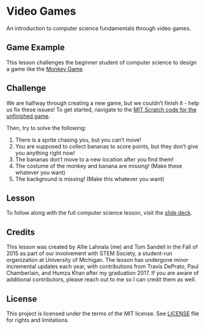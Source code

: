 # Video Games
An introduction to computer science fundamentals through video games.

## Game Example

This lesson challenges the beginner student of computer science to design a game like the [Monkey Game](https://scratch.mit.edu/projects/86080676/). 

## Challenge

We are halfway through creating a new game, but we couldn’t finish it - help us fix these issues! To get started, navigate to the [MIT Scratch code for the unfinished game](https://scratch.mit.edu/projects/185666223/). 

Then, try to solve the following:

1. There is a sprite chasing you, but you can’t move!
2. You are supposed to collect bananas to score points, but they don’t give you anything right now!
3. The bananas don’t move to a new location after you find them!
4. The costume of the monkey and banana are missing! (Make these whatever you want)
5. The background is missing! (Make this whatever you want)

## Lesson

To follow along with the full computer science lesson, visit the [slide deck](https://github.com/alahnala/STEM-Society-VideoGames/blob/main/Game%20Programming.pdf).

## Credits

This lesson was created by Allie Lahnala (me) and Tom Sandell in the Fall of 2015 as part of our involvement with STEM Society, a student-run organization at University of Michigan. The lesson has undergone minor incremental updates each year, with contributions from Travis DePrato, Paul Chamberlain, and Humza Khan after my graduation 2017. If you are aware of additional contributors, please reach out to me so I can credit them as well.

## License

This project is licensed under the terms of the MIT license. See [LICENSE](https://github.com/alahnala/STEM-Society-VideoGames/blob/master/LICENSE) file for rights and limitations.


